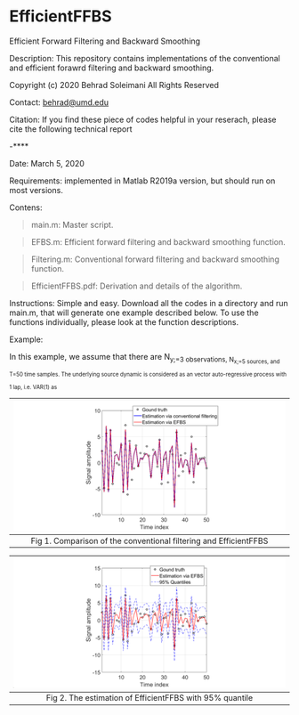 # EfficientFFBS
Efficient Forward Filtering and Backward Smoothing

Description: This repository contains implementations of the conventional and efficient forawrd filtering and backward smoothing.

Copyright (c) 2020 Behrad Soleimani All Rights Reserved

Contact: behrad@umd.edu

Citation: If you find these piece of codes helpful in your reserach, please cite the following technical report

-****

Date: March 5, 2020

Requirements: implemented in Matlab R2019a version, but should run on most versions.

Contens: 
> main.m:       Master script. 

> EFBS.m:       Efficient forward filtering and backward smoothing function.

> Filtering.m:  Conventional forward filtering and backward smoothing function.

> EfficientFFBS.pdf: Derivation and details of the algorithm.

Instructions: Simple and easy. Download all the codes in a directory and run main.m, that will generate one example described below. To use the functions individually, please look at the function descriptions.

Example:

In this example, we assume that there are N<sub>y;=3 observations, N<sub>x;=5 sources, and T=50 time samples. The underlying source dynamic is considered as an vector auto-regressive process with 1 lap, i.e. VAR(1) as


| ![](Figs/Comparison.png) | 
|:--:| 
| Fig 1. Comparison of the conventional filtering and EfficientFFBS |



| ![](Figs/Quantile.png) | 
|:--:| 
| Fig 2. The estimation of EfficientFFBS with 95% quantile |
